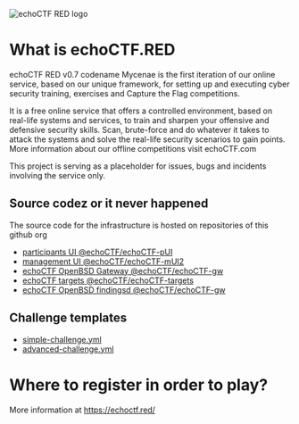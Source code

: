 ![echoCTF RED logo](https://echoctf.red/images/logo.png)
# What is echoCTF.RED
echoCTF RED v0.7 codename Mycenae is the first iteration of our online service, based on our unique framework, for setting up and executing cyber security training, exercises and Capture the Flag competitions.

It is a free online service that offers a controlled environment, based on real-life systems and services, to train and sharpen your offensive and defensive security skills. Scan, brute-force and do whatever it takes to attack the systems and solve the real-life security scenarios to gain points. More information about our offline competitions visit echoCTF.com

This project is serving as a placeholder for issues, bugs and incidents involving the service only. 

## Source codez or it never happened
The source code for the infrastructure is hosted on repositories of this github org
* [participants UI @echoCTF/echoCTF-pUI](github.com/echoCTF/echoCTF-pUI)
* [management UI @echoCTF/echoCTF-mUI2](github.com/echoCTF/echoCTF-mUI2)
* [echoCTF OpenBSD Gateway @echoCTF/echoCTF-gw](github.com/echoCTF/echoCTF-gw)
* [echoCTF targets @echoCTF/echoCTF-targets](github.com/echoCTF/echoCTF-targets)
* [echoCTF OpenBSD findingsd @echoCTF/echoCTF-gw](github.com/echoCTF/findingsd)


## Challenge templates
* [simple-challenge.yml](github.com/echoCTF/echoCTF.RED/blob/master/challenge/simple-challenge.yml)
* [advanced-challenge.yml](github.com/echoCTF/echoCTF.RED/blob/master/challenge/advanced-challenge.yml)


# Where to register in order to play?
More information at https://echoctf.red/
